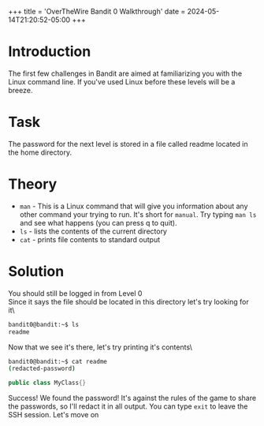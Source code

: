 +++
title = 'OverTheWire Bandit 0 Walkthrough'
date = 2024-05-14T21:20:52-05:00
+++

# Introduction
The first few challenges in Bandit are aimed at familiarizing you with the Linux command line.  If you've used Linux before these levels will be a breeze.

# Task
The password for the next level is stored in a file called readme located in the home directory.

# Theory
- `man` - This is a Linux command that will give you information about any other command your trying to run.  It's short for `manual`.  Try typing `man ls` and see what happens (you can press q to quit).
- `ls` - lists the contents of the current directory
- `cat` - prints file contents to standard output

# Solution
You should still be logged in from Level 0\
Since it says the file should be located in this directory let's try looking for it\
```bash
bandit0@bandit:~$ ls
readme
```
Now that we see it's there, let's try printing it's contents\
```bash
bandit0@bandit:~$ cat readme
(redacted-password)
```

```C#
public class MyClass{}
```
Success! We found the password! It's against the rules of the game to share the passwords, so I'll redact it in all output. You can type `exit` to leave the SSH session. Let's move on